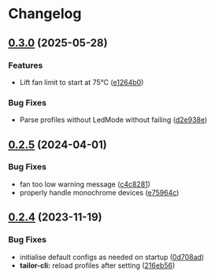 # Changelog

## [0.3.0](https://github.com/AaronErhardt/tuxedo-rs/compare/tailord-v0.2.5...tailord-v0.3.0) (2025-05-28)


### Features

* Lift fan limit to start at 75°C ([e1264b0](https://github.com/AaronErhardt/tuxedo-rs/commit/e1264b0ac4c893d35c5e74ee103bd62a95057466))


### Bug Fixes

* Parse profiles without LedMode without failing ([d2e938e](https://github.com/AaronErhardt/tuxedo-rs/commit/d2e938efd2e9e877e7eef9208cdc581b0e89e708))

## [0.2.5](https://github.com/AaronErhardt/tuxedo-rs/compare/tailord-v0.2.4...tailord-v0.2.5) (2024-04-01)


### Bug Fixes

* fan too low warning message ([c4c8281](https://github.com/AaronErhardt/tuxedo-rs/commit/c4c8281c958a28c1debfc61ae084a8fe0e195605))
* properly handle monochrome devices ([e75964c](https://github.com/AaronErhardt/tuxedo-rs/commit/e75964c39daa3497fb0fac8ea1adc42f67a5fb6c))

## [0.2.4](https://github.com/AaronErhardt/tuxedo-rs/compare/tailord-v0.2.3...tailord-v0.2.4) (2023-11-19)


### Bug Fixes

* initialise default configs as needed on startup ([0d708ad](https://github.com/AaronErhardt/tuxedo-rs/commit/0d708adab1275e07868a3821fe4e27c84bf65ae5))
* **tailor-cli:** reload profiles after setting ([216eb56](https://github.com/AaronErhardt/tuxedo-rs/commit/216eb569d6152781a18b18325ef45d3d64423a06))
